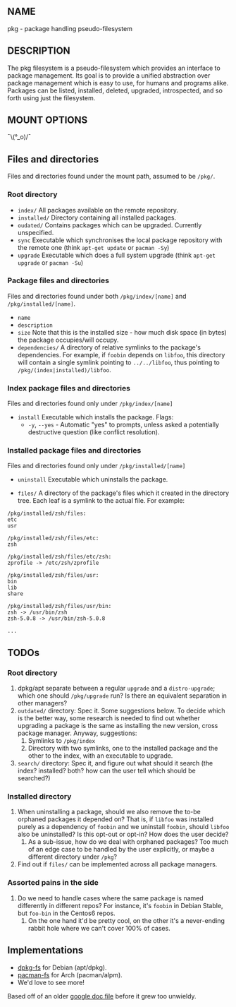 ## NAME

pkg - package handling pseudo-filesystem

## DESCRIPTION
The pkg filesystem is a pseudo-filesystem which provides an interface to package management.
Its goal is to provide a unified abstraction over package management which is easy to use, for humans and programs alike.
Packages can be listed, installed, deleted, upgraded, introspected, and so forth using just the filesystem.

## MOUNT OPTIONS
¯\\(°_o)/¯

## Files and directories

Files and directories found under the mount path, assumed to be `/pkg/`.

### Root directory
* `index/`
All packages available on the remote repository.
* `installed/`
Directory containing all installed packages.
* `oudated/`
Contains packages which can be upgraded. Currently unspecified.
* `sync`
Executable which synchronises the local package repository with the remote one (think `apt-get update` or `pacman -Sy`)
* `upgrade`
Executable which does a full system upgrade (think `apt-get upgrade` or `pacman -Su`)

### Package files and directories
Files and directories found under both `/pkg/index/[name]` and `/pkg/installed/[name]`.

* `name`
* `description`
* `size`
Note that this is the installed size - how much disk space (in bytes) the package occupies/will occupy.
* `dependencies/`
A directory of relative symlinks to the package's dependencies. For example, if `foobin` depends on `libfoo`, this directory will contain a single symlink pointing to `../../libfoo`, thus pointing to `/pkg/(index|installed)/libfoo`.

### Index package files and directories
Files and directories found only under `/pkg/index/[name]`

* `install`
Executable which installs the package.
Flags:
    * `-y`, `--yes` - Automatic "yes" to prompts, unless asked a potentially destructive question (like conflict resolution).

### Installed package files and directories
Files and directories found only under `/pkg/installed/[name]`

* `uninstall`
Executable which uninstalls the package.

* `files/`
A directory of the package's files which it created in the directory tree. Each leaf is a symlink to the actual file. For example:

```
/pkg/installed/zsh/files:
etc
usr

/pkg/installed/zsh/files/etc:
zsh

/pkg/installed/zsh/files/etc/zsh:
zprofile -> /etc/zsh/zprofile

/pkg/installed/zsh/files/usr:
bin
lib
share

/pkg/installed/zsh/files/usr/bin:
zsh -> /usr/bin/zsh
zsh-5.0.8 -> /usr/bin/zsh-5.0.8

...
```

## TODOs

### Root directory
1. dpkg/apt separate between a regular `upgrade` and a `distro-upgrade`; which one should `/pkg/upgrade` run? Is there an equivalent separation in other managers?
2. `outdated/` directory: Spec it. Some suggestions below. To decide which is the better way, some research is needed to find out whether upgrading a package is the same as installing the new version, cross package manager. Anyway, suggestions:
	1. Symlinks to `/pkg/index`
	2. Directory with two symlinks, one to the installed package and the other to the index, with an executable to upgrade.
3. `search/` directory: Spec it, and figure out what should it search (the index? installed? both? how can the user tell which should be searched?)

### Installed directory
1. When uninstalling a package, should we also remove the to-be orphaned packages it depended on? That is, if `libfoo` was installed purely as a dependency of `foobin` and we uninstall `foobin`, should `libfoo` also be uninstalled? Is this opt-out or opt-in? How does the user decide?
	1. As a sub-issue, how do we deal with orphaned packages? Too much of an edge case to be handled by the user explicitly, or maybe a different directory under `/pkg`?
2. Find out if `files/` can be implemented across all package managers.

### Assorted pains in the side
1. Do we need to handle cases where the same package is named differently in different repos? For instance, it's `foobin` in Debian Stable, but `foo-bin` in the Centos6 repos.
	1. On the one hand it'd be pretty cool, on the other it's a never-ending rabbit hole where we can't cover 100% of cases.

## Implementations
* [dpkg-fs](https://github.com/ralt/dpkg-fs) for Debian (apt/dpkg).
* [pacman-fs](https://github.com/Zirak/pacman-fs) for Arch (pacman/alpm).
* We'd love to see more!

Based off of an older [google doc file](https://docs.google.com/document/d/1Fi1ebe_rAq4v-JNW8i2IbT4iUHIPro-wbVT86tBhW14) before it grew too unwieldy.
